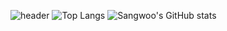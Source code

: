 ![header](https://capsule-render.vercel.app/api?type=waving&color=timeGradient&height=300&section=header&text=Good%20to%20see%20you%20%F0%9F%A4%97)
![Top Langs](https://github-readme-stats.vercel.app/api/top-langs/?username=SangwooJung98&layout=compact) ![Sangwoo's GitHub stats](https://github-readme-stats.vercel.app/api?username=SangwooJung98&count_private=true&show_icons=true&theme=swift)
